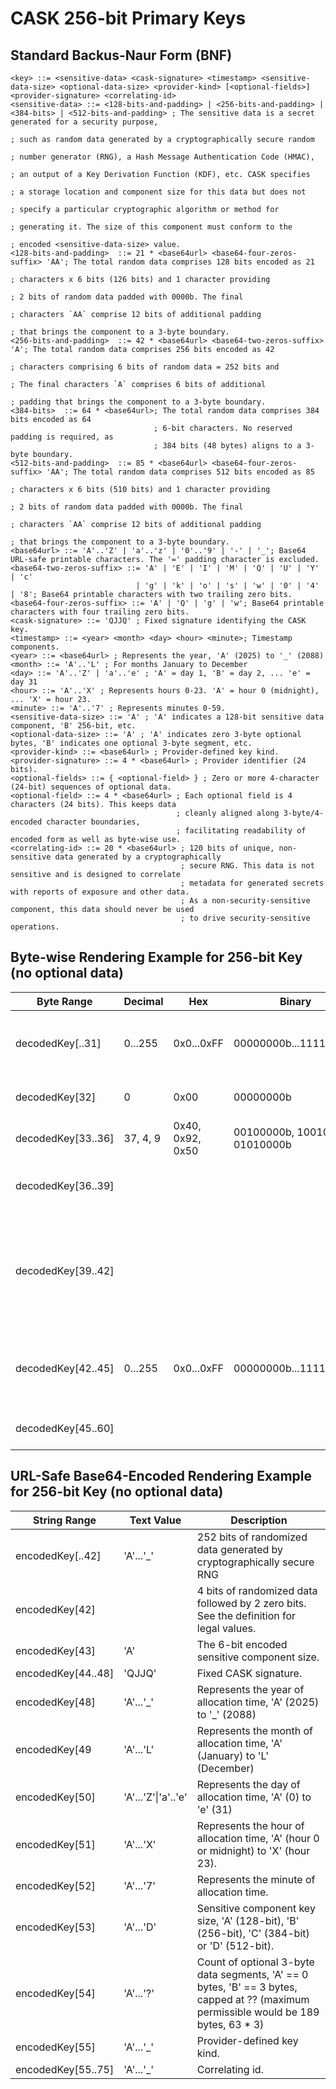 # CASK 256-bit Primary Keys
## Standard Backus-Naur Form (BNF)
```
<key> ::= <sensitive-data> <cask-signature> <timestamp> <sensitive-data-size> <optional-data-size> <provider-kind> [<optional-fields>] <provider-signature> <correlating-id>
<sensitive-data> ::= <128-bits-and-padding> | <256-bits-and-padding> | <384-bits> | <512-bits-and-padding> ; The sensitive data is a secret generated for a security purpose,
                                                                                                           ; such as random data generated by a cryptographically secure random
                                                                                                           ; number generator (RNG), a Hash Message Authentication Code (HMAC),
                                                                                                           ; an output of a Key Derivation Function (KDF), etc. CASK specifies
                                                                                                           ; a storage location and component size for this data but does not
                                                                                                           ; specify a particular cryptographic algorithm or method for
                                                                                                           ; generating it. The size of this component must conform to the
                                                                                                           ; encoded <sensitive-data-size> value.
<128-bits-and-padding>  ::= 21 * <base64url> <base64-four-zeros-suffix> 'AA'; The total random data comprises 128 bits encoded as 21
                                                                            ; characters x 6 bits (126 bits) and 1 character providing
                                                                            ; 2 bits of random data padded with 0000b. The final
                                                                            ; characters `AA` comprise 12 bits of additional padding
                                                                            ; that brings the component to a 3-byte boundary.
<256-bits-and-padding>  ::= 42 * <base64url> <base64-two-zeros-suffix> 'A'; The total random data comprises 256 bits encoded as 42
                                                                          ; characters comprising 6 bits of random data = 252 bits and
                                                                          ; The final characters `A` comprises 6 bits of additional
                                                                          ; padding that brings the component to a 3-byte boundary.
<384-bits>  ::= 64 * <base64url>; The total random data comprises 384 bits encoded as 64
                                ; 6-bit characters. No reserved padding is required, as
                                ; 384 bits (48 bytes) aligns to a 3-byte boundary.
<512-bits-and-padding>  ::= 85 * <base64url> <base64-four-zeros-suffix> 'AA'; The total random data comprises 512 bits encoded as 85
                                                                            ; characters x 6 bits (510 bits) and 1 character providing
                                                                            ; 2 bits of random data padded with 0000b. The final 
                                                                            ; characters `AA` comprise 12 bits of additional padding
                                                                            ; that brings the component to a 3-byte boundary.
<base64url> ::= 'A'..'Z' | 'a'..'z' | '0'..'9' | '-' | '_'; Base64 URL-safe printable characters. The '=' padding character is excluded.
<base64-two-zeros-suffix> ::= 'A' | 'E' | 'I' | 'M' | 'Q' | 'U' | 'Y' | 'c' 
                            | 'g' | 'k' | 'o' | 's' | 'w' | '0' | '4' | '8'; Base64 printable characters with two trailing zero bits.
<base64-four-zeros-suffix> ::= 'A' | 'Q' | 'g' | 'w'; Base64 printable characters with four trailing zero bits.
<cask-signature> ::= 'QJJQ' ; Fixed signature identifying the CASK key.
<timestamp> ::= <year> <month> <day> <hour> <minute>; Timestamp components.
<year> ::= <base64url> ; Represents the year, 'A' (2025) to '_' (2088)
<month> ::= 'A'..'L' ; For months January to December
<day> ::= 'A'..'Z' | 'a'..'e' ; 'A' = day 1, 'B' = day 2, ... 'e' = day 31
<hour> ::= 'A'..'X' ; Represents hours 0-23. 'A' = hour 0 (midnight), ... 'X' = hour 23.
<minute> ::= 'A'..'7' ; Represents minutes 0-59.
<sensitive-data-size> ::= 'A' ; 'A' indicates a 128-bit sensitive data component, 'B' 256-bit, etc.
<optional-data-size> ::= 'A' ; 'A' indicates zero 3-byte optional bytes, 'B' indicates one optional 3-byte segment, etc.
<provider-kind> ::= <base64url> ; Provider-defined key kind.
<provider-signature> ::= 4 * <base64url> ; Provider identifier (24 bits).
<optional-fields> ::= { <optional-field> } ; Zero or more 4-character (24-bit) sequences of optional data.
<optional-field> ::= 4 * <base64url> ; Each optional field is 4 characters (24 bits). This keeps data
                                     ; cleanly aligned along 3-byte/4-encoded character boundaries,
                                     ; facilitating readability of encoded form as well as byte-wise use.
<correlating-id> ::= 20 * <base64url> ; 120 bits of unique, non-sensitive data generated by a cryptographically
                                      ; secure RNG. This data is not sensitive and is designed to correlate 
                                      ; metadata for generated secrets with reports of exposure and other data.
                                      ; As a non-security-sensitive component, this data should never be used
                                      ; to drive security-sensitive operations.
```

## Byte-wise Rendering Example for 256-bit Key (no optional data)
|Byte Range|Decimal|Hex|Binary|Description|
|-|-|-|-|-|
|decodedKey[..31]|0...255|0x0...0xFF|00000000b...11111111b|256 bits of random data produced by a cryptographically secure RNG|
|decodedKey[32]|0|0x00|00000000b| 8 bits of reserved padding.
|decodedKey[33..36]| 37, 4, 9  |0x40, 0x92, 0x50| 00100000b, 10010010b, 01010000b | Decoded 'QJJQ' signature.
|decodedKey[36..39]||||Timestamp data encoded in 4 six-bit segments for YMDH.
|decodedKey[39..42]||||Timestamp minutes, sensitive data size, optional-data-size, and provider kind data encoded in 4 six-bit segments.
|decodedKey[42..45]|0...255|0x0...0xFF|00000000b...11111111b| Provider signature, e.g. , '0x4c', '0x44', '0x93' (base64-encoded as 'TEST')
|decodedKey[45..60]||||16 byte non-sensitive, unique correlating id.

## URL-Safe Base64-Encoded Rendering Example for 256-bit Key (no optional data)
|String Range|Text Value|Description|
|-|-|-|
|encodedKey[..42] | 'A'...'_' | 252 bits of randomized data generated by cryptographically secure RNG
|encodedKey[42] | <base64-two-zeros-suffix> | 4 bits of randomized data followed by 2 zero bits. See the <base64-two-zeros-suffix> definition for legal values.
|encodedKey[43] | 'A' | The 6-bit encoded sensitive component size.
|encodedKey[44..48]|'QJJQ'| Fixed CASK signature.
|encodedKey[48]|'A'...'_'|Represents the year of allocation time, 'A' (2025) to '_' (2088)|
|encodedKey[49|'A'...'L'|Represents the month of allocation time, 'A' (January) to 'L' (December)|
|encodedKey[50]|'A'...'Z'\|'a'..'e'|Represents the day of allocation time, 'A' (0) to 'e' (31)|
|encodedKey[51]|'A'...'X'|Represents the hour of allocation time, 'A' (hour 0 or midnight) to 'X' (hour 23).
|encodedKey[52]|'A'...'7'| Represents the minute of allocation time.
|encodedKey[53]|'A'...'D'| Sensitive component key size, 'A' (128-bit), 'B' (256-bit), 'C' (384-bit) or 'D' (512-bit).
|encodedKey[54]|'A'...'?'| Count of optional 3-byte data segments, 'A' == 0 bytes, 'B' == 3 bytes, capped at ?? (maximum permissible would be 189 bytes, 63 * 3)
|encodedKey[55]|'A'...'_'| Provider-defined key kind.
|encodedKey[55..75]|'A'...'_'| Correlating id.
```
